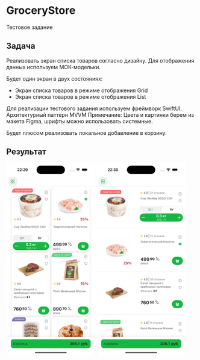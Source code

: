 # GroceryStore

Тестовое задание



## Задача

Реализовать экран списка товаров согласно дизайну.
Для отображения данных используем МОК-модельки.

Будет один экран в двух состояниях:
+ Экран списка товаров в режиме отображения Grid
+ Экран списка товаров в режиме отображения List

Для реализации тестового задания используем фреймворк SwiftUI. Архитектурный паттерн MVVM
Примечание: Цвета и картинки берем из макета Figma, шрифты можно использовать системные.

Будет плюсом реализовать локальное добавление в корзину.

## Результат

<img src="https://github.com/KamBik1/GroceryStore/blob/main/Screenshots/Screenshot1.png" alt="Screenshot1" width="236" height="510"> <img src="https://github.com/KamBik1/GroceryStore/blob/main/Screenshots/Screenshot2.png" alt="Screenshot2" width="236" height="510">
